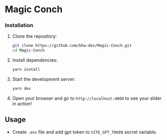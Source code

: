 # Magic Conch

### Installation

1. Clone the repository:

   ```bash
   git clone https://github.com/khw-dev/Magic-Conch.git
   cd Magic-Conch
   ```

2. Install dependencies:

   ```bash
   yarn install
   ```

3. Start the development server:

   ```bash
   yarn dev
   ```

4. Open your browser and go to `http://localhost:4000` to see your slider in action!

## Usage

- Create `.env` file and add gpt token to `VITE_GPT_TOKEN` secret variable.
